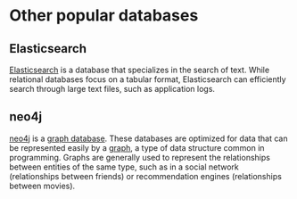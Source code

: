 # Other popular databases

## Elasticsearch
[Elasticsearch](https://github.com/elastic/elasticsearch) is a database that
specializes in the search of text. While relational databases focus on a tabular
format, Elasticsearch can efficiently search through large text files, such as
application logs.

## neo4j
[neo4j](https://neo4j.com) is a [graph
database](https://aws.amazon.com/nosql/graph/). These databases are optimized
for data that can be represented easily by a [graph](http://web.cecs.pdx.edu/~sheard/course/Cs163/Doc/Graphs.html), a type of data structure
common in programming. Graphs are generally used to represent the relationships
between entities of the same type, such as in a social network (relationships between friends) or
recommendation engines (relationships between movies).

